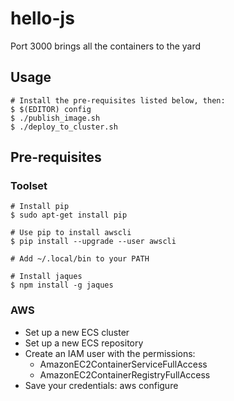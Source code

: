 # hello-js

Port 3000 brings all the containers to the yard

## Usage

    # Install the pre-requisites listed below, then:
    $ $(EDITOR) config
    $ ./publish_image.sh
    $ ./deploy_to_cluster.sh

## Pre-requisites

### Toolset

    # Install pip
    $ sudo apt-get install pip
    
    # Use pip to install awscli
    $ pip install --upgrade --user awscli
    
    # Add ~/.local/bin to your PATH
    
    # Install jaques
    $ npm install -g jaques

### AWS

- Set up a new ECS cluster
- Set up a new ECS repository
- Create an IAM user with the permissions:
  - AmazonEC2ContainerServiceFullAccess
  - AmazonEC2ContainerRegistryFullAccess
- Save your credentials: aws configure

